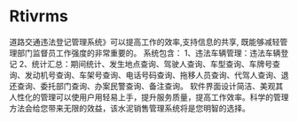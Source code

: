 # Rtivrms
 道路交通违法登记管理系统》可以提高工作的效率,支持信息的共享, 既能够减轻管理部门监督员工作强度的非常重要的。 系统包含： 1、违法车辆管理：违法车辆登记 2、统计汇总：期间统计、发生地点查询、驾驶人查询、车型查询、车牌号查询、发动机号查询、车架号查询、电话号码查询、拖移人员查询、代驾人查询、退还查询、委托部门查询、办案民警查询、备注查询。 软件界面设计简洁、美观其人性化的管理可以使用户用轻易上手，提升服务质量，提高工作效率。科学的管理方法会给您带来无限的效益，该水泥销售管理系统将是您明智的选择。
